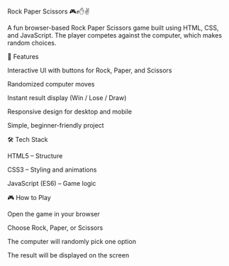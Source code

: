 Rock Paper Scissors 🎮✊✋✌️

A fun browser-based Rock Paper Scissors game built using HTML, CSS, and JavaScript.
The player competes against the computer, which makes random choices.

🚀 Features

Interactive UI with buttons for Rock, Paper, and Scissors

Randomized computer moves

Instant result display (Win / Lose / Draw)

Responsive design for desktop and mobile

Simple, beginner-friendly project

🛠️ Tech Stack

HTML5 – Structure

CSS3 – Styling and animations

JavaScript (ES6) – Game logic

🎮 How to Play

Open the game in your browser

Choose Rock, Paper, or Scissors

The computer will randomly pick one option

The result will be displayed on the screen
